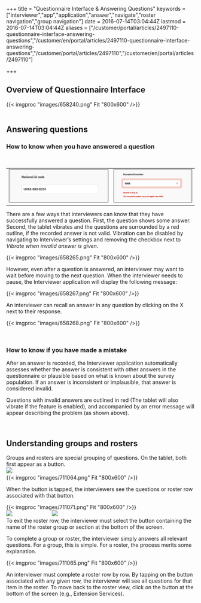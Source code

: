 ﻿+++
title = "Questionnaire Interface & Answering Questions"
keywords = ["interviewer","app","application","answer","navigate","roster navigation","group navigation"]
date = 2016-07-14T03:04:44Z
lastmod = 2016-07-14T03:04:44Z
aliases = ["/customer/portal/articles/2497110-questionnaire-interface-answering-questions","/customer/en/portal/articles/2497110-questionnaire-interface-answering-questions","/customer/portal/articles/2497110","/customer/en/portal/articles/2497110"]

+++

Overview of Questionnaire Interface 
------------------------------------

  
  
{{< imgproc "images/658240.png" Fit "800x600" />}}  
 

Answering questions
-------------------

### How to know when you have answered a question

 

<table>
<tbody>
<tr class="odd">
<td><img src="images/658261.png" /></td>
<td><img src="images/658262.png" /></td>
</tr>
</tbody>
</table>

  
  
There are a few ways that interviewers can know that they have
successfully answered a question. First, the question shows some answer.
Second, the tablet vibrates and the questions are surrounded by a red
outline, if the recorded answer is not valid. Vibration can be disabled
by navigating to Interviewer’s settings and removing the checkbox next
to *Vibrate when invalid answer is given*.  
  
{{< imgproc "images/658265.png" Fit "800x600" />}}  
  
  
However, even after a question is answered, an interviewer may want to
wait before moving to the next question. When the interviewer needs to
pause, the Interviewer application will display the following message:  
  
{{< imgproc "images/658267.png" Fit "800x600" />}}  
  
An interviewer can recall an answer in any question by clicking on the X
next to their response.  
  
{{< imgproc "images/658268.png" Fit "800x600" />}}  
  
 

### How to know if you have made a mistake

  
After an answer is recorded, the Interviewer application automatically
assesses whether the answer is consistent with other answers in the
questionnaire or plausible based on what is known about the survey
population. If an answer is inconsistent or implausible, that answer is
considered invalid.  
  
Questions with invalid answers are outlined in red (The tablet will also
vibrate if the feature is enabled), and accompanied by an error message
will appear describing the problem (as shown above).  
  
  
 

Understanding groups and rosters
--------------------------------

  
Groups and rosters are special grouping of questions. On the tablet,
both first appear as a button.  
![](file://localhost/Users/Shima/Library/Caches/TemporaryItems/msoclip/0/clip_image001.png)  
{{< imgproc "images/711064.png" Fit "800x600" />}}  
  
  
When the button is tapped, the interviewers see the questions or roster
row associated with that button.  
  
{{< imgproc "images/711071.png" Fit "800x600" />}}  
![](file://localhost/Users/Shima/Library/Caches/TemporaryItems/msoclip/0/clip_image002.png)
                         
![](file://localhost/Users/Shima/Library/Caches/TemporaryItems/msoclip/0/clip_image003.png)  
To exit the roster row, the interviewer must select the button
containing the name of the roster group or section at the bottom of the
screen.  
  
  
To complete a group or roster, the interviewer simply answers all
relevant questions. For a group, this is simple. For a roster, the
process merits some explanation.  
  
  
{{< imgproc "images/711065.png" Fit "800x600" />}}  
  
  
An interviewer must complete a roster row by row. By tapping on the
button associated with any given row, the interviewer will see all
questions for that item in the roster. To move back to the roster view,
click on the button at the bottom of the screen (e.g., Extension
Services).
